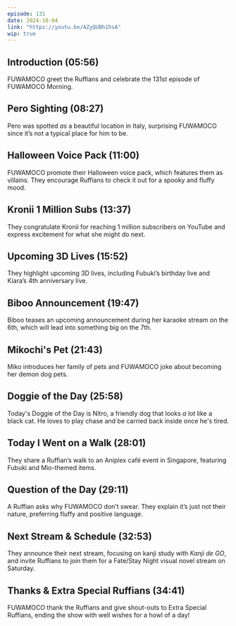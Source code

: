 ```yaml
---
episode: 131
date: 2024-10-04
link: "https://youtu.be/AZyQUBh1hsA"
wip: true
---
```


## Introduction (05:56)

FUWAMOCO greet the Ruffians and celebrate the 131st episode of FUWAMOCO Morning.

## Pero Sighting (08:27)

Pero was spotted *as* a beautiful location in Italy, surprising FUWAMOCO since it’s not a typical place for him to be.

## Halloween Voice Pack (11:00)

FUWAMOCO promote their Halloween voice pack, which features them as villains. They encourage Ruffians to check it out for a spooky and fluffy mood.

## Kronii 1 Million Subs (13:37)

They congratulate Kronii for reaching 1 million subscribers on YouTube and express excitement for what she might do next.

## Upcoming 3D Lives (15:52)

They highlight upcoming 3D lives, including Fubuki’s birthday live and Kiara’s 4th anniversary live.

## Biboo Announcement (19:47)

Biboo teases an upcoming announcement during her karaoke stream on the 6th, which will lead into something big on the 7th.

## Mikochi's Pet (21:43)

Miko introduces her family of pets and FUWAMOCO joke about becoming her demon dog pets.

## Doggie of the Day (25:58)

Today's Doggie of the Day is Nitro, a friendly dog that looks *a lot* like a black cat. He loves to play chase and be carried back inside once he's tired.

## Today I Went on a Walk (28:01)

They share a Ruffian’s walk to an Aniplex café event in Singapore, featuring Fubuki and Mio-themed items.

## Question of the Day (29:11)

A Ruffian asks why FUWAMOCO don’t swear. They explain it’s just not their nature, preferring fluffy and positive language.

## Next Stream & Schedule (32:53)

They announce their next stream, focusing on kanji study with *Kanji de GO*, and invite Ruffians to join them for a Fate/Stay Night visual novel stream on Saturday.

## Thanks & Extra Special Ruffians (34:41)

FUWAMOCO thank the Ruffians and give shout-outs to Extra Special Ruffians, ending the show with well wishes for a howl of a day!
